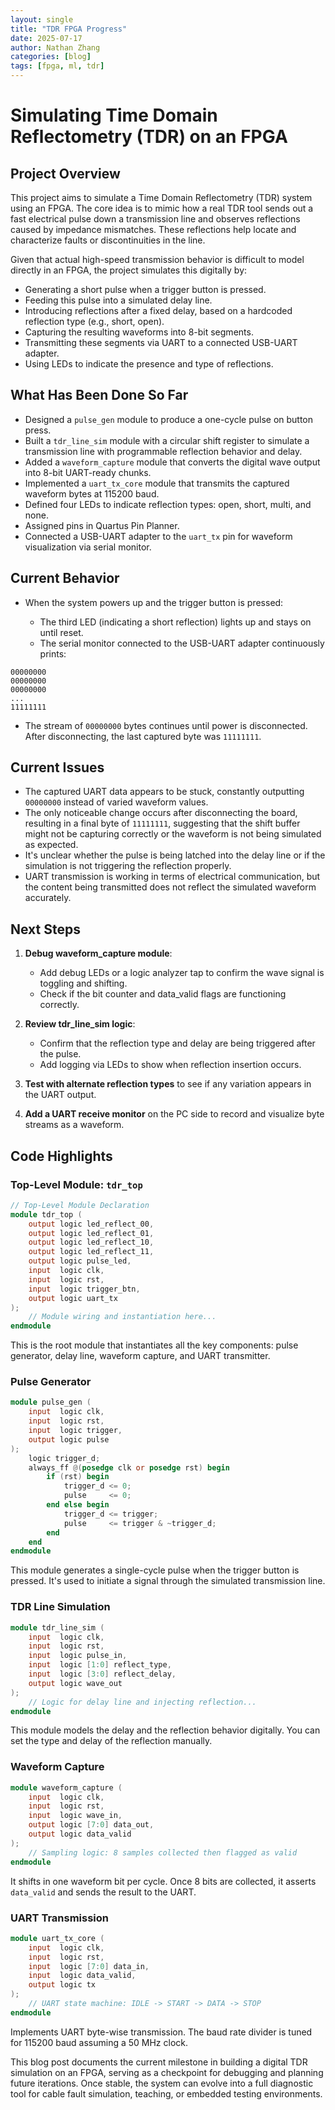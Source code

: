 ```yaml
---
layout: single
title: "TDR FPGA Progress"
date: 2025-07-17
author: Nathan Zhang
categories: [blog]
tags: [fpga, ml, tdr]
---
```


# Simulating Time Domain Reflectometry (TDR) on an FPGA

## Project Overview

This project aims to simulate a Time Domain Reflectometry (TDR) system using an FPGA. The core idea is to mimic how a real TDR tool sends out a fast electrical pulse down a transmission line and observes reflections caused by impedance mismatches. These reflections help locate and characterize faults or discontinuities in the line.

Given that actual high-speed transmission behavior is difficult to model directly in an FPGA, the project simulates this digitally by:

* Generating a short pulse when a trigger button is pressed.
* Feeding this pulse into a simulated delay line.
* Introducing reflections after a fixed delay, based on a hardcoded reflection type (e.g., short, open).
* Capturing the resulting waveforms into 8-bit segments.
* Transmitting these segments via UART to a connected USB-UART adapter.
* Using LEDs to indicate the presence and type of reflections.

## What Has Been Done So Far

* Designed a `pulse_gen` module to produce a one-cycle pulse on button press.
* Built a `tdr_line_sim` module with a circular shift register to simulate a transmission line with programmable reflection behavior and delay.
* Added a `waveform_capture` module that converts the digital wave output into 8-bit UART-ready chunks.
* Implemented a `uart_tx_core` module that transmits the captured waveform bytes at 115200 baud.
* Defined four LEDs to indicate reflection types: open, short, multi, and none.
* Assigned pins in Quartus Pin Planner.
* Connected a USB-UART adapter to the `uart_tx` pin for waveform visualization via serial monitor.

## Current Behavior

* When the system powers up and the trigger button is pressed:

  * The third LED (indicating a short reflection) lights up and stays on until reset.
  * The serial monitor connected to the USB-UART adapter continuously prints:

```
00000000
00000000
00000000
...
11111111
```

* The stream of `00000000` bytes continues until power is disconnected. After disconnecting, the last captured byte was `11111111`.

## Current Issues

* The captured UART data appears to be stuck, constantly outputting `00000000` instead of varied waveform values.
* The only noticeable change occurs after disconnecting the board, resulting in a final byte of `11111111`, suggesting that the shift buffer might not be capturing correctly or the waveform is not being simulated as expected.
* It's unclear whether the pulse is being latched into the delay line or if the simulation is not triggering the reflection properly.
* UART transmission is working in terms of electrical communication, but the content being transmitted does not reflect the simulated waveform accurately.

## Next Steps

1. **Debug waveform\_capture module**:

   * Add debug LEDs or a logic analyzer tap to confirm the wave signal is toggling and shifting.
   * Check if the bit counter and data\_valid flags are functioning correctly.

2. **Review tdr\_line\_sim logic**:

   * Confirm that the reflection type and delay are being triggered after the pulse.
   * Add logging via LEDs to show when reflection insertion occurs.

3. **Test with alternate reflection types** to see if any variation appears in the UART output.

4. **Add a UART receive monitor** on the PC side to record and visualize byte streams as a waveform.


## Code Highlights

### Top-Level Module: `tdr_top`

```verilog
// Top-Level Module Declaration
module tdr_top (
    output logic led_reflect_00,
    output logic led_reflect_01,
    output logic led_reflect_10,
    output logic led_reflect_11,
    output logic pulse_led,
    input  logic clk,
    input  logic rst,
    input  logic trigger_btn,
    output logic uart_tx
);
    // Module wiring and instantiation here...
endmodule
```

This is the root module that instantiates all the key components: pulse generator, delay line, waveform capture, and UART transmitter.

### Pulse Generator

```verilog
module pulse_gen (
    input  logic clk,
    input  logic rst,
    input  logic trigger,
    output logic pulse
);
    logic trigger_d;
    always_ff @(posedge clk or posedge rst) begin
        if (rst) begin
            trigger_d <= 0;
            pulse     <= 0;
        end else begin
            trigger_d <= trigger;
            pulse     <= trigger & ~trigger_d;
        end
    end
endmodule
```

This module generates a single-cycle pulse when the trigger button is pressed. It's used to initiate a signal through the simulated transmission line.

### TDR Line Simulation

```verilog
module tdr_line_sim (
    input  logic clk,
    input  logic rst,
    input  logic pulse_in,
    input  logic [1:0] reflect_type,
    input  logic [3:0] reflect_delay,
    output logic wave_out
);
    // Logic for delay line and injecting reflection...
endmodule
```

This module models the delay and the reflection behavior digitally. You can set the type and delay of the reflection manually.

### Waveform Capture

```verilog
module waveform_capture (
    input  logic clk,
    input  logic rst,
    input  logic wave_in,
    output logic [7:0] data_out,
    output logic data_valid
);
    // Sampling logic: 8 samples collected then flagged as valid
endmodule
```

It shifts in one waveform bit per cycle. Once 8 bits are collected, it asserts `data_valid` and sends the result to the UART.

### UART Transmission

```verilog
module uart_tx_core (
    input  logic clk,
    input  logic rst,
    input  logic [7:0] data_in,
    input  logic data_valid,
    output logic tx
);
    // UART state machine: IDLE -> START -> DATA -> STOP
endmodule
```

Implements UART byte-wise transmission. The baud rate divider is tuned for 115200 baud assuming a 50 MHz clock.


This blog post documents the current milestone in building a digital TDR simulation on an FPGA, serving as a checkpoint for debugging and planning future iterations. Once stable, the system can evolve into a full diagnostic tool for cable fault simulation, teaching, or embedded testing environments.
